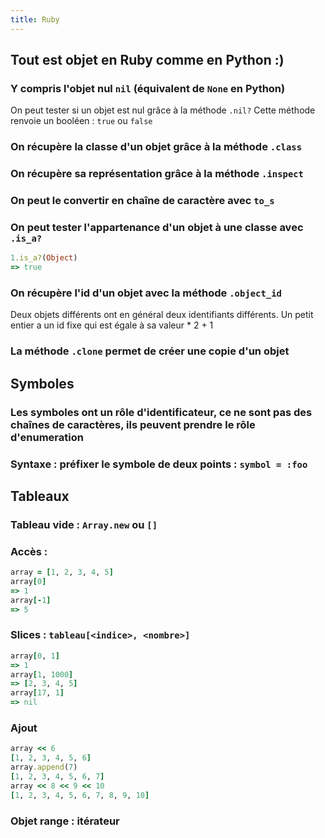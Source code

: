 ```yaml
---
title: Ruby
---
```


## **Tout est objet en Ruby** comme en Python :)
### Y compris l'objet nul `nil` (équivalent de `None` en Python)
On peut tester si un objet est nul grâce à la méthode `.nil?`
Cette méthode renvoie un booléen : `true` ou `false`
### On récupère la classe d'un objet grâce à la méthode `.class`
### On récupère sa représentation grâce à la méthode `.inspect`
### On peut le convertir en chaîne de caractère avec `to_s`
### On peut tester l'appartenance d'un objet à une classe avec `.is_a?`
```ruby
1.is_a?(Object)
=> true
```
### On récupère l'id d'un objet avec la méthode `.object_id`
Deux objets différents ont en général deux identifiants différents.
Un petit entier a un id fixe qui est égale à sa valeur * 2 + 1
### La méthode `.clone` permet de créer une copie d'un objet
## **Symboles**
### Les symboles ont un rôle d'identificateur, ce ne sont pas des chaînes de caractères, ils peuvent prendre le rôle d'enumeration
### Syntaxe : préfixer le symbole de deux points : `symbol = :foo`
## **Tableaux**
### Tableau vide : `Array.new` ou `[]`
### Accès :
```ruby
array = [1, 2, 3, 4, 5]
array[0]
=> 1
array[-1]
=> 5
```
### Slices : `tableau[<indice>, <nombre>]`
```ruby
array[0, 1]
=> 1
array[1, 1000]
=> [2, 3, 4, 5]
array[17, 1]
=> nil
```
### Ajout
```ruby
array << 6
[1, 2, 3, 4, 5, 6]
array.append(7)
[1, 2, 3, 4, 5, 6, 7]
array << 8 << 9 << 10
[1, 2, 3, 4, 5, 6, 7, 8, 9, 10]
```
### Objet range : itérateur
